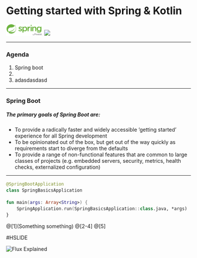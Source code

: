  # Getting started with Spring & Kotlin
 
 <img src="/assets/springlogo.png" width="100" />
 <img src=".assets/kotlin-logo.png" width="100" />

---

### Agenda


1. Spring boot
2.
3. adasdasdasd

---

### Spring Boot

##### The primary goals of Spring Boot are:

* <span style="font-size: 1em;">To provide a radically faster and widely accessible ‘getting started’ experience for all Spring development</span>
* <span style="font-size: 1em;">To be opinionated out of the box, but get out of the way quickly as requirements start to diverge from the defaults</span>
* <span style="font-size: 1em;">To provide a range of non-functional features that are common to large classes of projects (e.g. embedded servers, security, metrics, health checks, externalized configuration)
</span>

---

```kotlin
@SpringBootApplication
class SpringBasicsApplication

fun main(args: Array<String>) {
    SpringApplication.run(SpringBasicsApplication::class.java, *args)
}
```
@[1](Something something)
@[2-4]
@[5]

#HSLIDE

![Flux Explained](https://facebook.github.io/flux/img/flux-simple-f8-diagram-explained-1300w.png)